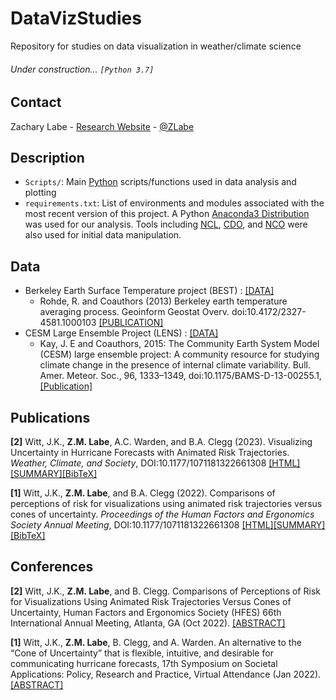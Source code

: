 # DataVizStudies
Repository for studies on data visualization in weather/climate science

###### Under construction... ```[Python 3.7]```

## Contact
Zachary Labe - [Research Website](https://sites.uci.edu/zlabe/) - [@ZLabe](https://twitter.com/ZLabe)

## Description
+ ```Scripts/```: Main [Python](https://www.python.org/) scripts/functions used in data analysis and plotting
+ ```requirements.txt```: List of environments and modules associated with the most recent version of this project. A Python [Anaconda3 Distribution](https://docs.continuum.io/anaconda/) was used for our analysis. Tools including [NCL](https://www.ncl.ucar.edu/), [CDO](https://code.mpimet.mpg.de/projects/cdo), and [NCO](http://nco.sourceforge.net/) were also used for initial data manipulation.

## Data
+ Berkeley Earth Surface Temperature project (BEST) : [[DATA]](http://berkeleyearth.org/data/)
    + Rohde, R. and Coauthors (2013) Berkeley earth temperature averaging process. Geoinform Geostat Overv. doi:10.4172/2327-4581.1000103 [[PUBLICATION]](http://www.scitechnol.com/2327-4581/2327-4581-1-103.php)
+ CESM Large Ensemble Project (LENS) : [[DATA]](http://www.cesm.ucar.edu/projects/community-projects/LENS/data-sets.html)
    + Kay, J. E and Coauthors, 2015: The Community Earth System Model (CESM) large ensemble project: A community resource for studying climate change in the presence of internal climate variability. Bull. Amer. Meteor. Soc., 96, 1333–1349, doi:10.1175/BAMS-D-13-00255.1, [[Publication]](http://journals.ametsoc.org/doi/full/10.1175/BAMS-D-13-00255.1)

## Publications
**[2]** Witt, J.K., **Z.M. Labe**, A.C. Warden, and B.A. Clegg (2023). Visualizing Uncertainty in Hurricane Forecasts with Animated Risk Trajectories. *Weather, Climate, and Society*, DOI:10.1177/1071181322661308 [[HTML]](https://doi.org/10.1175/WCAS-D-21-0173.1)[[SUMMARY]](https://sustainability.colostate.edu/people/witt-jessica/)[[BibTeX]](https://zacklabe.files.wordpress.com/2023/05/wittlabewardenclegg_arts_wcas_bibtex.pdf)

**[1]** Witt, J.K., **Z.M. Labe**, and B.A. Clegg (2022). Comparisons of perceptions of risk for visualizations using animated risk trajectories versus cones of uncertainty. *Proceedings of the Human Factors and Ergonomics Society Annual Meeting*, DOI:10.1177/1071181322661308 [[HTML]](https://doi.org/10.1177/1071181322661308)[[SUMMARY]](https://sustainability.colostate.edu/people/witt-jessica/)[[BibTeX]](https://zacklabe.files.wordpress.com/2022/10/wittlabeclegg_hurricanecou_hfes2022_bibtex.pdf)

## Conferences
**[2]** Witt, J.K., **Z.M. Labe**, and B. Clegg. Comparisons of Perceptions of Risk for Visualizations Using Animated Risk Trajectories Versus Cones of Uncertainty, Human Factors and Ergonomics Society (HFES) 66th International Annual Meeting, Atlanta, GA (Oct 2022). [[ABSTRACT]](https://hfesam2022.conference-program.com/presentation/?id=LECT451&sess=sess181)

**[1]** Witt, J.K., **Z.M. Labe**, B. Clegg, and A. Warden. An alternative to the “Cone of Uncertainty” that is flexible, intuitive, and desirable for communicating hurricane forecasts, 17th Symposium on Societal Applications: Policy, Research and Practice, Virtual Attendance (Jan 2022). [[ABSTRACT]](https://ams.confex.com/ams/102ANNUAL/meetingapp.cgi/Paper/395666)
